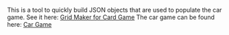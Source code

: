 This is a tool to quickly build JSON objects that are used to populate the car game. 
See it here: [Grid Maker for Card Game](https://pete-andrew.github.io/gridMakerForCarGame/)
The car game can be found here: [Car Game](https://pete-andrew.github.io/cars_game/)
